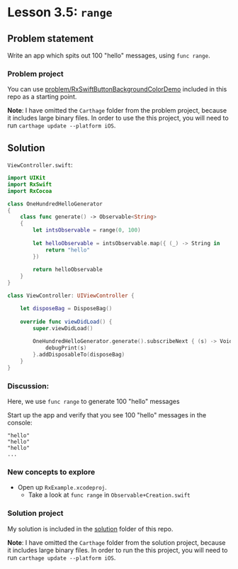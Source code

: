 # Lesson 3.5: `range`

## Problem statement

Write an app which spits out 100 "hello" messages, using `func range`.

### Problem project

You can use [problem/RxSwiftButtonBackgroundColorDemo](problem/RxSwiftButtonBackgroundColorDemo) included in this repo as a starting point.

**Note**: I have omitted the `Carthage` folder from the problem project, because it includes large binary files.  In order to use the this project, you will need to run `carthage update --platform iOS`.

## Solution

`ViewController.swift`:

```swift
import UIKit
import RxSwift
import RxCocoa

class OneHundredHelloGenerator
{
    class func generate() -> Observable<String>
    {
        let intsObservable = range(0, 100)
        
        let helloObservable = intsObservable.map({ (_) -> String in
            return "hello"
        })
        
        return helloObservable
    }
}

class ViewController: UIViewController {

    let disposeBag = DisposeBag()
    
    override func viewDidLoad() {
        super.viewDidLoad()
        
        OneHundredHelloGenerator.generate().subscribeNext { (s) -> Void in
            debugPrint(s)
        }.addDisposableTo(disposeBag)
    }
}
```

### Discussion:

Here, we use `func range` to generate 100 "hello" messages

Start up the app and verify that you see 100 "hello" messages in the console:

```
"hello"
"hello"
"hello"
...
```

### New concepts to explore

* Open up `RxExample.xcodeproj`.
  * Take a look at `func range` in `Observable+Creation.swift`

### Solution project

My solution is included in the [solution](solution) folder of this repo.

**Note**: I have omitted the `Carthage` folder from the solution project, because it includes large binary files.  In order to run the this project, you will need to run `carthage update --platform iOS`.

